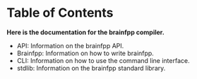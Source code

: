 # Table of Contents

**Here is the documentation for the brainfpp compiler.**

- API: Information on the brainfpp API.
- Brainfpp: Information on how to write brainfpp.
- CLI: Information on how to use the command line interface.
- stdlib: Information on the brainfpp standard library.
